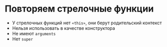 # Повторяем стрелочные функции

- У стрелочных функций нет `«this»`, они берут родительский контекст
- Нельзя использовать в качестве конструктора
- Не имеют `arguments`
- Нет `super`
